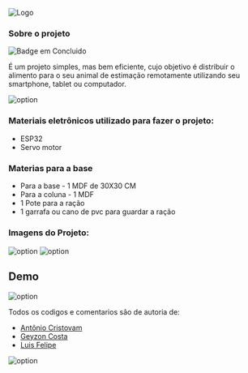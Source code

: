 
![Logo](https://github.com/luisfelipe03/Automatic-Feeder/blob/master/img/icon-git.png?raw=true)


### Sobre o projeto
![Badge em Concluido](http://img.shields.io/static/v1?label=STATUS&message=CONCLUIDO&color=dark&style=for-the-badge)

É um projeto simples, mas bem eficiente, cujo objetivo é distribuir o alimento para o seu animal de estimação remotamente utilizando seu smartphone, tablet ou computador.

<img align="center" alt="option" src="https://github.com/luisfelipe03/Automatic-Feeder/blob/master/img/dispositivos-compativeis.jpg?raw=true" />

### Materiais eletrônicos utilizado para fazer o projeto:  

* ESP32
* Servo motor

### Materias para a base 

* Para a base - 1 MDF de 30X30 CM
* Para a coluna - 1 MDF  
* 1 Pote para a ração
* 1 garrafa ou cano de pvc para guardar a ração

### Imagens do Projeto:

<img align="center" alt="option" src="https://github.com/luisfelipe03/Automatic-Feeder/blob/master/img/projetofim2.jpg?raw=true" />
<img align="center" alt="option" src="https://github.com/luisfelipe03/Automatic-Feeder/blob/master/img/projetofim1.jpg?raw=true" />
 
## Demo

<p>
 <img align="center" alt="option" src="https://github.com/luisfelipe03/Automatic-Feeder/blob/master/img/ezgif.com-gif-maker.gif?raw=true" />
 </p>
 
 Todos os codigos e comentarios são de autoria de:
 
 * [Antônio Cristovam](https://www.github.com/antoniocristovam)
 * [Geyzon Costa](https://www.github.com/GeyzonErik)
 * [Luis Felipe](https://www.github.com/luisfelipe03)

<img align="center" alt="option" src="https://github.com/luisfelipe03/Automatic-Feeder/blob/master/img/background.jpg?raw=true" />
